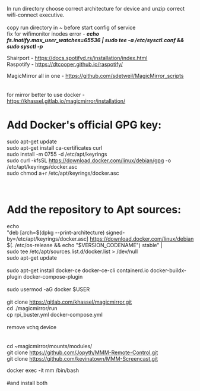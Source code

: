 In run directory choose correct architecture for device and unzip correct wifi-connect executive.
</br></br>
copy run directory in ~ before start config of service</br>
fix for wifimonitor inodes error - <i><b>echo fs.inotify.max_user_watches=65536 | sudo tee -a /etc/sysctl.conf && sudo sysctl -p</b></i></br>

Shairport - https://docs.spotifyd.rs/installation/index.html </br>
Raspotify - https://dtcooper.github.io/raspotify/ </br>

MagicMirror all in one - https://github.com/sdetweil/MagicMirror_scripts </br>
</br></br>
for mirror better to use docker - https://khassel.gitlab.io/magicmirror/installation/ </br>
# Add Docker's official GPG key:</br>
sudo apt-get update</br>
sudo apt-get install ca-certificates curl</br>
sudo install -m 0755 -d /etc/apt/keyrings</br>
sudo curl -kfsSL https://download.docker.com/linux/debian/gpg -o /etc/apt/keyrings/docker.asc</br>
sudo chmod a+r /etc/apt/keyrings/docker.asc</br>
</br></br>
# Add the repository to Apt sources:</br>
echo \
  "deb [arch=$(dpkg --print-architecture) signed-by=/etc/apt/keyrings/docker.asc] https://download.docker.com/linux/debian \
  $(. /etc/os-release && echo "$VERSION_CODENAME") stable" | \
  sudo tee /etc/apt/sources.list.d/docker.list > /dev/null </br>
sudo apt-get update </br>
</br>
sudo apt-get install docker-ce docker-ce-cli containerd.io docker-buildx-plugin docker-compose-plugin </br>
</br>
sudo usermod -aG docker $USER </br></br>
git clone https://gitlab.com/khassel/magicmirror.git</br>
cd ./magicmirror/run</br>
cp rpi_buster.yml docker-compose.yml</br></br>
remove vchq device</br>
</br></br>
cd ~magicmirror/mounts/modules/</br>
git clone https://github.com/Jopyth/MMM-Remote-Control.git</br>
git clone https://github.com/kevinatown/MMM-Screencast.git</br>

docker exec -it mm /bin/bash</br></br>
#and install both</br>